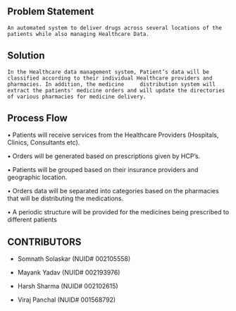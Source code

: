 ## Problem Statement
    An automated system to deliver drugs across several locations of the patients while also managing Healthcare Data.

## Solution
    In the Healthcare data management system, Patient’s data will be classified according to their individual Healthcare providers and pharmacies. In addition, the medicine     distribution system will extract the patients' medicine orders and will update the directories of various pharmacies for medicine delivery.

## Process Flow

  • Patients will receive services from the Healthcare Providers (Hospitals, Clinics, Consultants etc).

  • Orders will be generated based on prescriptions given by HCP’s.

  • Patients will be grouped based on their insurance providers and geographic location.

  • Orders data will be separated into categories based on the pharmacies that will be distributing the
  medications.

  • A periodic structure will be provided for the medicines being prescribed to different patients

## CONTRIBUTORS

  *	Somnath Solaskar (NUID# 002105558)

  *	Mayank Yadav (NUID# 002193976)

  *	Harsh Sharma (NUID# 002102615)

  *	Viraj Panchal (NUID# 001568792)


